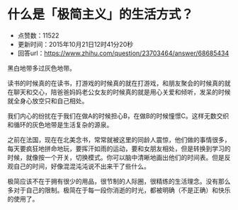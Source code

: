 # 什么是「极简主义」的生活方式？
- 点赞数：11522
- 更新时间：2015年10月21日12时41分20秒
- 回答url：https://www.zhihu.com/question/23703464/answer/68685434
<body>
 <p data-pid="Hjv11DFb">黑白地带多过灰色地带。</p>
 <p data-pid="K-rr4R1w">读书的时候真的在读书，打游戏的时候真的就在打游戏，和朋友聚会的时候真的就在聊天和交心，陪爸爸妈妈老公女友的时候真的就是用心关爱和倾听，发呆的时候就全身心放空只和自己相处。</p>
 <p data-pid="3Ft8Clj7">我们内心的纷扰在于我们在做A的时候担心B，在做B的时候憧憬C。这样无数交织和循环的灰色地带是生活复杂的源泉。</p>
 <p data-pid="RQOKYC08">之前在法国，现在在北美念书，常常就被这里的同龄人震惊，他们做的事情很多，每天要疯狂地拼命地玩，要挥汗如雨的运动，要和女朋友相处，但是转换到学习的时候，就像按一个开关，切换模式。你可以脑中清晰地画出他们的时间表。但是反观自己的时间，好像混混沌沌说不出来干了些什么。</p>
 <p data-pid="SUgU_yef">极简应该不在于拥有很少的用品，很节制的人际圈，很精练的生活理念。没有那么多对于自己的限制。极简在于每一段你消逝的时光，都被明确（不是正确）和快乐的使用了。</p>
</body>